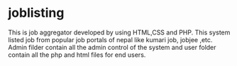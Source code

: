# joblisting
This is job aggregator developed by using HTML,CSS and PHP.
This system listed job from popular job portals of nepal like kumari job, jobjee ,etc.
Admin filder contain all the admin control of the system and user folder contain all the php and html files for end users.
